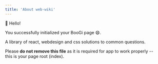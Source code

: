 ```yaml
---
title: 'About web-wiki'
---
```


:wave: Hello!

You successfully initialized your BooGi page :smile:.

A library of react, webdesign and css solutions to common questions.

<Error>

Please **do not remove this file** as it is required for app
to work properly -- this is your page root (index).

</Error>
